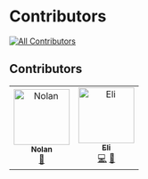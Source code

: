 # Contributors

<!-- ALL-CONTRIBUTORS-BADGE:START - Do not remove or modify this section -->
[![All Contributors](https://img.shields.io/badge/all_contributors-2-orange.svg?style=flat-square)](#contributors-)
<!-- ALL-CONTRIBUTORS-BADGE:END -->


## Contributors

<!-- ALL-CONTRIBUTORS-LIST:START - Do not remove or modify this section -->
<!-- prettier-ignore-start -->
<!-- markdownlint-disable -->
<table>
  <tbody>
    <tr>
      <td align="center"><a href="https://github.com/NolanBallard5"><img src="https://avatars.githubusercontent.com/u/120744214?v=4?s=100" width="100px;" alt="Nolan"/><br /><sub><b>Nolan</b></sub></a><br /><a href="#design-NolanBallard5" title="Design">🎨</a></td>
      <td align="center"><a href="http://lishaduck.github.io"><img src="https://avatars.githubusercontent.com/u/88557639?v=4?s=100" width="100px;" alt="Eli"/><br /><sub><b>Eli</b></sub></a><br /><a href="https://github.com/PHS-TSA/webmaster-22-23/commits?author=lishaduck" title="Code">💻</a> <a href="https://github.com/PHS-TSA/webmaster-22-23/commits?author=lishaduck" title="Documentation">📖</a></td>
    </tr>
  </tbody>
</table>

<!-- markdownlint-restore -->
<!-- prettier-ignore-end -->

<!-- ALL-CONTRIBUTORS-LIST:END -->
